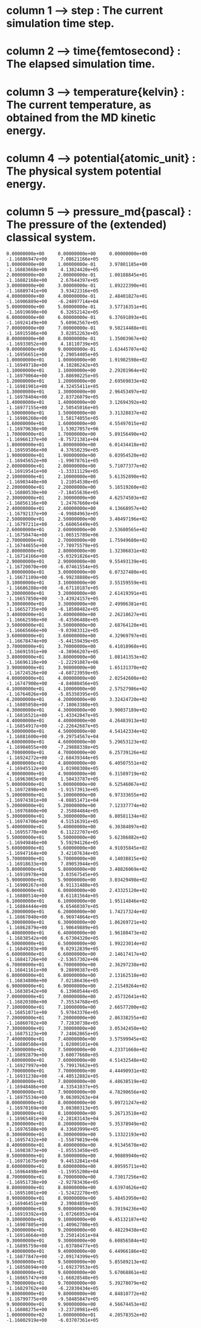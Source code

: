 # column   1     --> step : The current simulation time step.
# column   2     --> time{femtosecond} : The elapsed simulation time.
# column   3     --> temperature{kelvin} : The current temperature, as obtained from the MD kinetic energy.
# column   4     --> potential{atomic_unit} : The physical system potential energy.
# column   5     --> pressure_md{pascal} : The pressure of the (extended) classical system.
    0.00000000e+00     0.00000000e+00     0.00000000e+00    -1.16886947e+00     7.08621166e+05   
    1.00000000e+00     1.00000000e-01     3.97801185e+00    -1.16883668e+00     4.13824420e+05   
    2.00000000e+00     2.00000000e-01     1.00188845e+01    -1.16882168e+00     2.67644397e+05   
    3.00000000e+00     3.00000000e-01     1.89222390e+01    -1.16889741e+00     3.93422316e+05   
    4.00000000e+00     4.00000000e-01     2.48401827e+01    -1.16906889e+00    -6.24897714e+04   
    5.00000000e+00     5.00000000e-01     3.57716351e+01    -1.16919690e+00     6.32652142e+05   
    6.00000000e+00     6.00000000e-01     6.37691893e+01    -1.16924149e+00     5.60962567e+05   
    7.00000000e+00     7.00000000e-01     9.50214488e+01    -1.16915586e+00     3.82852263e+05   
    8.00000000e+00     8.00000000e-01     1.35003967e+02    -1.16933052e+00     4.18110739e+05   
    9.00000000e+00     9.00000000e-01     1.63445707e+02    -1.16956651e+00     2.29054405e+05   
    1.00000000e+01     1.00000000e+00     1.91982598e+02    -1.16949718e+00     4.10286242e+05   
    1.10000000e+01     1.10000000e+00     2.29201964e+02    -1.16979064e+00     3.88690225e+05   
    1.20000000e+01     1.20000000e+00     2.69569833e+02    -1.16981901e+00     4.32455411e+05   
    1.30000000e+01     1.30000000e+00     2.96453497e+02    -1.16978404e+00     2.83726079e+05   
    1.40000000e+01     1.40000000e+00     3.12694392e+02    -1.16977155e+00     2.50545016e+05   
    1.50000000e+01     1.50000000e+00     3.31328837e+02    -1.16986260e+00     1.58174055e+05   
    1.60000000e+01     1.60000000e+00     4.55497015e+02    -1.16979638e+00     1.53027057e+06   
    1.70000000e+01     1.70000000e+00     5.89156490e+02    -1.16966137e+00    -8.75721381e+04   
    1.80000000e+01     1.80000000e+00     6.01434418e+02    -1.16959586e+00     4.37650239e+05   
    1.90000000e+01     1.90000000e+00     6.03954520e+02    -1.16945652e+00    -1.99078761e+05   
    2.00000000e+01     2.00000000e+00     5.71077377e+02    -1.16919541e+00    -1.33311129e+05   
    2.10000000e+01     2.10000000e+00     5.61352890e+02    -1.16903440e+00     1.21054530e+05   
    2.20000000e+01     2.20000000e+00     5.16519260e+02    -1.16880530e+00    -7.18455636e+05   
    2.30000000e+01     2.30000000e+00     4.62574503e+02    -1.16856116e+00     1.24767660e+04   
    2.40000000e+01     2.40000000e+00     4.13668957e+02    -1.16792137e+00    -4.99884963e+05   
    2.50000000e+01     2.50000000e+00     3.40497196e+02    -1.16797211e+00    -5.66065449e+05   
    2.60000000e+01     2.60000000e+00     2.53680565e+02    -1.16750474e+00    -1.06515789e+06   
    2.70000000e+01     2.70000000e+00     1.75949680e+02    -1.16744655e+00    -7.78975579e+05   
    2.80000000e+01     2.80000000e+00     1.32306831e+02    -1.16714166e+00    -5.03291826e+05   
    2.90000000e+01     2.90000000e+00     9.55493139e+01    -1.16720070e+00    -6.07461554e+05   
    3.00000000e+01     3.00000000e+00     6.07327480e+01    -1.16671109e+00    -6.99238880e+05   
    3.10000000e+01     3.10000000e+00     3.55159559e+01    -1.16686288e+00    -6.67110187e+05   
    3.20000000e+01     3.20000000e+00     2.61419391e+01    -1.16657850e+00    -3.43924157e+05   
    3.30000000e+01     3.30000000e+00     2.49906381e+01    -1.16652735e+00    -6.18508482e+05   
    3.40000000e+01     3.40000000e+00     2.26218627e+01    -1.16662598e+00    -6.43506488e+05   
    3.50000000e+01     3.50000000e+00     2.68764120e+01    -1.16665666e+00    -9.03983312e+05   
    3.60000000e+01     3.60000000e+00     4.32969797e+01    -1.16678474e+00    -5.44159439e+05   
    3.70000000e+01     3.70000000e+00     6.41018968e+01    -1.16691591e+00    -4.38966207e+05   
    3.80000000e+01     3.80000000e+00     1.08141353e+02    -1.16696110e+00    -1.22291087e+06   
    3.90000000e+01     3.90000000e+00     1.65131370e+02    -1.16724526e+00    -4.60723959e+05   
    4.00000000e+01     4.00000000e+00     2.02542608e+02    -1.16747908e+00    -4.84080456e+05   
    4.10000000e+01     4.10000000e+00     2.57527986e+02    -1.16764026e+00    -5.85350395e+05   
    4.20000000e+01     4.20000000e+00     3.32424720e+02    -1.16805058e+00    -7.18063380e+05   
    4.30000000e+01     4.30000000e+00     3.90037189e+02    -1.16816521e+00    -1.43342047e+05   
    4.40000000e+01     4.40000000e+00     4.26483913e+02    -1.16854917e+00    -2.22642687e+05   
    4.50000000e+01     4.50000000e+00     4.54142334e+02    -1.16881600e+00    -9.29754567e+04   
    4.60000000e+01     4.60000000e+00     5.29653123e+02    -1.16904055e+00    -7.29888338e+05   
    4.70000000e+01     4.70000000e+00     6.25739126e+02    -1.16924272e+00    -2.68439344e+05   
    4.80000000e+01     4.80000000e+00     6.40507551e+02    -1.16945512e+00     1.01908308e+05   
    4.90000000e+01     4.90000000e+00     6.31589719e+02    -1.16963065e+00     1.50433787e+05   
    5.00000000e+01     5.00000000e+00     6.52546067e+02    -1.16972898e+00    -1.91573913e+05   
    5.10000000e+01     5.10000000e+00     6.97333655e+02    -1.16974381e+00    -4.08851471e+04   
    5.20000000e+01     5.20000000e+00     7.12337774e+02    -1.16976860e+00     2.35884484e+05   
    5.30000000e+01     5.30000000e+00     6.80581134e+02    -1.16974706e+00     4.51516391e+05   
    5.40000000e+01     5.40000000e+00     6.30384897e+02    -1.16955770e+00     6.11222707e+05   
    5.50000000e+01     5.50000000e+00     5.62386882e+02    -1.16949846e+00     5.59294126e+05   
    5.60000000e+01     5.60000000e+00     4.91035845e+02    -1.16947164e+00     3.42107634e+05   
    5.70000000e+01     5.70000000e+00     4.14038815e+02    -1.16918633e+00     7.89053944e+05   
    5.80000000e+01     5.80000000e+00     3.48826069e+02    -1.16910978e+00     3.03567545e+05   
    5.90000000e+01     5.90000000e+00     3.03429498e+02    -1.16900267e+00     6.91131480e+05   
    6.00000000e+01     6.00000000e+00     2.43325120e+02    -1.16880514e+00     8.61181564e+05   
    6.10000000e+01     6.10000000e+00     1.95114846e+02    -1.16884444e+00     6.65460307e+05   
    6.20000000e+01     6.20000000e+00     1.74217324e+02    -1.16867040e+00     6.96974864e+05   
    6.30000000e+01     6.30000000e+00     1.86269721e+02    -1.16862879e+00     1.90649889e+05   
    6.40000000e+01     6.40000000e+00     1.96180473e+02    -1.16838542e+00     6.67304320e+05   
    6.50000000e+01     6.50000000e+00     1.99223014e+02    -1.16849203e+00     9.02912839e+05   
    6.60000000e+01     6.60000000e+00     2.14617417e+02    -1.16841726e+00    -2.53657302e+06   
    6.70000000e+01     6.70000000e+00     2.36297238e+02    -1.16841161e+00     9.28890387e+05   
    6.80000000e+01     6.80000000e+00     2.13162518e+02    -1.16834800e+00     7.02186436e+05   
    6.90000000e+01     6.90000000e+00     2.21549264e+02    -1.16838542e+00     6.13960544e+05   
    7.00000000e+01     7.00000000e+00     2.45732641e+02    -1.16820380e+00     7.35534768e+05   
    7.10000000e+01     7.10000000e+00     2.66577200e+02    -1.16851071e+00     5.97843376e+05   
    7.20000000e+01     7.20000000e+00     2.86338255e+02    -1.16860702e+00     7.72830738e+05   
    7.30000000e+01     7.30000000e+00     3.05342450e+02    -1.16875123e+00     7.24862865e+05   
    7.40000000e+01     7.40000000e+00     3.57599945e+02    -1.16880588e+00     1.02800101e+06   
    7.50000000e+01     7.50000000e+00     4.23371668e+02    -1.16892879e+00     3.60077660e+05   
    7.60000000e+01     7.60000000e+00     4.51432548e+02    -1.16927997e+00     5.79917662e+05   
    7.70000000e+01     7.70000000e+00     4.44490931e+02    -1.16931238e+00    -4.40512882e+05   
    7.80000000e+01     7.80000000e+00     4.48638519e+02    -1.16948486e+00     4.33541037e+05   
    7.90000000e+01     7.90000000e+00     4.78290656e+02    -1.16975534e+00     9.06309263e+04   
    8.00000000e+01     8.00000000e+00     5.09721247e+02    -1.16970169e+00     3.08380313e+05   
    8.10000000e+01     8.10000000e+00     5.26713518e+02    -1.16965481e+00    -2.28183143e+04   
    8.20000000e+01     8.20000000e+00     5.35378949e+02    -1.16976588e+00     4.33603999e+05   
    8.30000000e+01     8.30000000e+00     5.13322193e+02    -1.16957432e+00    -1.55879819e+06   
    8.40000000e+01     8.40000000e+00     4.91345670e+02    -1.16983873e+00    -1.85553450e+05   
    8.50000000e+01     8.50000000e+00     4.90889940e+02    -1.16971675e+00     9.44532841e+04   
    8.60000000e+01     8.60000000e+00     4.89595711e+02    -1.16964498e+00    -1.15955200e+04   
    8.70000000e+01     8.70000000e+00     4.73017256e+02    -1.16951738e+00    -2.92783436e+05   
    8.80000000e+01     8.80000000e+00     4.63974626e+02    -1.16951001e+00    -1.52422270e+05   
    8.90000000e+01     8.90000000e+00     5.48453950e+02    -1.16946451e+00     2.39084859e+05   
    9.00000000e+01     9.00000000e+00     6.39194236e+02    -1.16919392e+00    -1.07266953e+04   
    9.10000000e+01     9.10000000e+00     6.45132187e+02    -1.16907805e+00    -1.40962700e+05   
    9.20000000e+01     9.20000000e+00     6.48229438e+02    -1.16914664e+00     3.25014161e+04   
    9.30000000e+01     9.30000000e+00     6.60856584e+02    -1.16895759e+00    -1.03780477e+05   
    9.40000000e+01     9.40000000e+00     6.44966186e+02    -1.16877847e+00    -2.09174399e+05   
    9.50000000e+01     9.50000000e+00     5.85589213e+02    -1.16858694e+00    -1.69237953e+05   
    9.60000000e+01     9.60000000e+00     5.67068861e+02    -1.16865747e+00    -1.66828548e+05   
    9.70000000e+01     9.70000000e+00     5.39278079e+02    -1.16829762e+00    -6.22830434e+05   
    9.80000000e+01     9.80000000e+00     4.84810772e+02    -1.16799775e+00    -9.58485847e+05   
    9.90000000e+01     9.90000000e+00     4.56674453e+02    -1.16808275e+00    -3.23720981e+05   
    1.00000000e+02     1.00000000e+01     4.20578352e+02    -1.16802919e+00    -6.03707361e+05   
